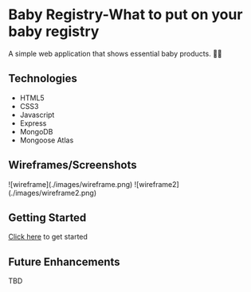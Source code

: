 # Baby Registry-What to put on your baby registry

A simple web application that shows essential baby products. 👶🏻

## Technologies
- HTML5
- CSS3
- Javascript
- Express
- MongoDB
- Mongoose Atlas

## Wireframes/Screenshots
![wireframe](./images/wireframe.png\)
![wireframe2](./images/wireframe2.png\)



## Getting Started
[Click here]() to get started

## Future Enhancements
TBD
